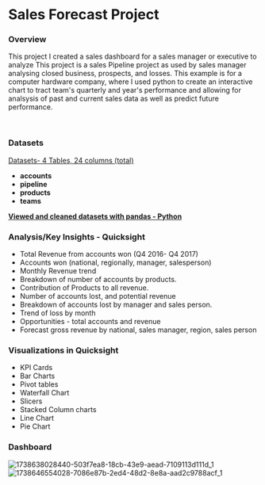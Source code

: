  
# Sales Forecast Project  

### Overview  
This project I created a sales dashboard for a sales manager or executive to analyze This project is a sales Pipeline project as used by sales manager analysing closed business, prospects, and losses. This example is for a computer hardware company, where I used python to create an interactive chart to tract team's quarterly and year's performance and allowing for analsysis of past and current sales data as well as predict future 
performance.   
 
 
‭  
### Datasets  
[Datasets- 4 Tables, 24 columns (total)](https://www.kaggle.com/datasets/maggieakarn/sales-data/data)
- **accounts**  
- **pipeline**   
- **products**  
- **teams**  

[**Viewed and cleaned datasets  with pandas - Python**](https://www.kaggle.com/code/maggieakarn/sales-forecasts-data)

### Analysis/Key Insights - Quicksight
- Total Revenue from accounts won (Q4 2016- Q4 2017)
- Accounts won (national, regionally, manager, salesperson)
- Monthly Revenue trend
- Breakdown of number of accounts by products.
- Contribution of Products to all revenue.
- Number of accounts lost, and potential revenue
- Breakdown of accounts lost by manager and sales person.
- Trend of loss by month
- Opportunities - total accounts and revenue
- Forecast gross revenue by national, sales manager, region, sales person 

### Visualizations in Quicksight
- KPI Cards
- Bar Charts
- Pivot tables
- Waterfall Chart
- Slicers
- Stacked Column charts
- Line Chart
- Pie Chart

### Dashboard
![1738638028440-503f7ea8-18cb-43e9-aead-7109113d111d_1](https://github.com/user-attachments/assets/570a1be0-30f2-42bb-a16c-28879f4111f9)
![1738646554028-7086e87b-2ed4-48d2-8e8a-aad2c9788acf_1](https://github.com/user-attachments/assets/02b61e12-b340-4ef3-a8e1-55bd155e1f7b)


